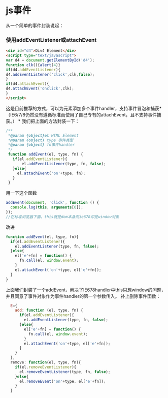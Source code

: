 # js事件

从一个简单的事件封装说起：
### 使用addEventListener或attachEvent
```html
<div id="d4">Div4 Element</div>
<script type="text/javascript">
var d4 = document.getElementById('d4');
function clk(){alert(4)}
if(d4.addEventListener){
d4.addEventListener('click',clk,false);	
}
if(d4.attachEvent){	
d4.attachEvent('onclick',clk);
}
</script>
```
这是目前推荐的方式，可以为元素添加多个事件handler，支持事件冒泡和捕获*（IE6/7/8仍然没有遵循标准而使用了自己专有的attachEvent，且不支持事件捕获。）
*
我们把上面的方法封装一下：
```js
/**
 *@param {object}el HTML Element
 *@param {object} type 事件类型
 *@param {object} fn事件handler
 */
 function addEvent(el, type, fn) {
   if(el.addEventListener){
       el.addEventListener(type, fn, false);
   }else{
     el.attachEvent('on'+type, fn);
   }
 }
```
用一下这个函数
```js
addEvent(document, 'click', function () {
  console.log(this, arguments[0]);
});
//在标准浏览器下面，this就是dom本身而ie678却是window对象
```
改进
```js
function addEvent(el, type, fn){
  if(el.addEventListener){
    el.addEventListener(type, fn, false);
  }else{
    el['e'+fn] = function() {
      fn.call(el, window.event);
    }
    el.attachEvent('on'+type, el['e'+fn]);
  }
}
```
上面我们封装了一个addEvent，解决了IE678handler中this只想window的问题，并且同意了事件对象作为事件handler的第一个参数传入。
补上删除事件函数：
```js
  E={
    add: function (el, type, fn) {
      if(el.addEventListener){
        el.addEventListener(type, fn, false);
      }else{
        el['e'+fn] = function() {
          fn.call(el, window.event);
        }
        el.attachEvent('on'+type, el['e'+fn]);
      }
    }
  },
  remove: function(el, type, fn){
    if(el.removeEventListener){
      el.removeEventListener(type, fn, false);
    }else{
      el.removeEvent('on'+type, el['e'+fn]);
    }
  }
```
